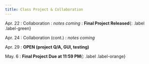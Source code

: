 ```yaml
---
title: Class Project & Collaboration
---
```

Apr. 22
: Collaboration 
  : *notes coming*
: **Final Project Released**{: .label .label-green}
 
Apr. 24
: Collaboration (cont.)
  : *notes coming*

Apr. 29
: **OPEN (project Q/A, GUI, testing)**

May. 6
: **Final Project Due at 11:59 PM**{: .label .label-orange}


